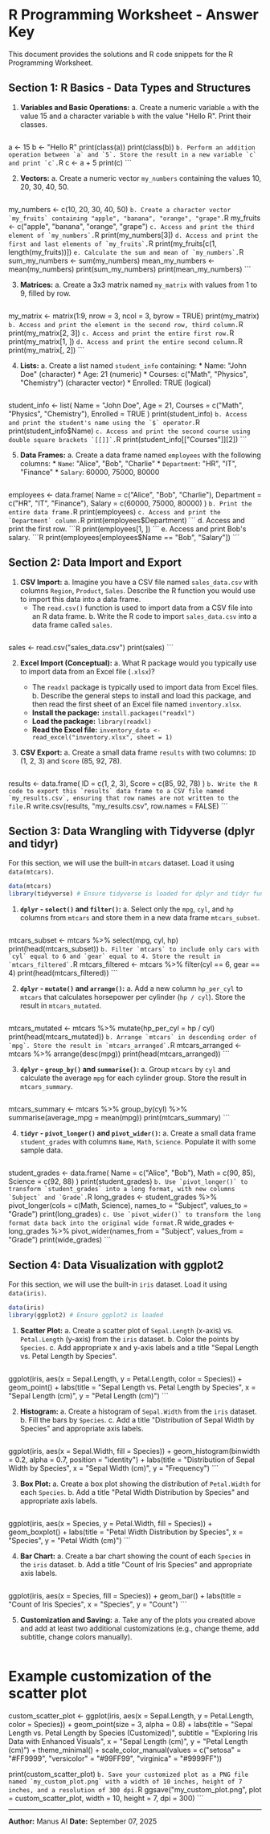 # R Programming Worksheet - Answer Key

This document provides the solutions and R code snippets for the R Programming Worksheet.

## Section 1: R Basics - Data Types and Structures

1.  **Variables and Basic Operations:**
    a. Create a numeric variable `a` with the value 15 and a character variable `b` with the value "Hello R". Print their classes.
    ```R
a <- 15
b <- "Hello R"
print(class(a))
print(class(b))
    ```
    b. Perform an addition operation between `a` and `5`. Store the result in a new variable `c` and print `c`.
    ```R
c <- a + 5
print(c)
    ```

2.  **Vectors:**
    a. Create a numeric vector `my_numbers` containing the values 10, 20, 30, 40, 50.
    ```R
my_numbers <- c(10, 20, 30, 40, 50)
    ```
    b. Create a character vector `my_fruits` containing "apple", "banana", "orange", "grape".
    ```R
my_fruits <- c("apple", "banana", "orange", "grape")
    ```
    c. Access and print the third element of `my_numbers`.
    ```R
print(my_numbers[3])
    ```
    d. Access and print the first and last elements of `my_fruits`.
    ```R
print(my_fruits[c(1, length(my_fruits))])
    ```
    e. Calculate the sum and mean of `my_numbers`.
    ```R
sum_my_numbers <- sum(my_numbers)
mean_my_numbers <- mean(my_numbers)
print(sum_my_numbers)
print(mean_my_numbers)
    ```

3.  **Matrices:**
    a. Create a 3x3 matrix named `my_matrix` with values from 1 to 9, filled by row.
    ```R
my_matrix <- matrix(1:9, nrow = 3, ncol = 3, byrow = TRUE)
print(my_matrix)
    ```
    b. Access and print the element in the second row, third column.
    ```R
print(my_matrix[2, 3])
    ```
    c. Access and print the entire first row.
    ```R
print(my_matrix[1, ])
    ```
    d. Access and print the entire second column.
    ```R
print(my_matrix[, 2])
    ```

4.  **Lists:**
    a. Create a list named `student_info` containing:
        *   Name: "John Doe" (character)
        *   Age: 21 (numeric)
        *   Courses: c("Math", "Physics", "Chemistry") (character vector)
        *   Enrolled: TRUE (logical)
    ```R
student_info <- list(
  Name = "John Doe",
  Age = 21,
  Courses = c("Math", "Physics", "Chemistry"),
  Enrolled = TRUE
)
print(student_info)
    ```
    b. Access and print the student's name using the `$` operator.
    ```R
print(student_info$Name)
    ```
    c. Access and print the second course using double square brackets `[[]]`.
    ```R
print(student_info[["Courses"]][2])
    ```

5.  **Data Frames:**
    a. Create a data frame named `employees` with the following columns:
        *   `Name`: "Alice", "Bob", "Charlie"
        *   `Department`: "HR", "IT", "Finance"
        *   `Salary`: 60000, 75000, 80000
    ```R
employees <- data.frame(
  Name = c("Alice", "Bob", "Charlie"),
  Department = c("HR", "IT", "Finance"),
  Salary = c(60000, 75000, 80000)
)
    ```
    b. Print the entire data frame.
    ```R
print(employees)
    ```
    c. Access and print the `Department` column.
    ```R
print(employees$Department)
    ```
    d. Access and print the first row.
    ```R
print(employees[1, ])
    ```
    e. Access and print Bob's salary.
    ```R
print(employees[employees$Name == "Bob", "Salary"])
    ```

## Section 2: Data Import and Export

1.  **CSV Import:**
    a. Imagine you have a CSV file named `sales_data.csv` with columns `Region`, `Product`, `Sales`. Describe the R function you would use to import this data into a data frame.
    *   The `read.csv()` function is used to import data from a CSV file into an R data frame.
    b. Write the R code to import `sales_data.csv` into a data frame called `sales`.
    ```R
sales <- read.csv("sales_data.csv")
print(sales)
    ```

2.  **Excel Import (Conceptual):**
    a. What R package would you typically use to import data from an Excel file (`.xlsx`)?
    *   The `readxl` package is typically used to import data from Excel files.
    b. Describe the general steps to install and load this package, and then read the first sheet of an Excel file named `inventory.xlsx`.
    *   **Install the package:** `install.packages("readxl")`
    *   **Load the package:** `library(readxl)`
    *   **Read the Excel file:** `inventory_data <- read_excel("inventory.xlsx", sheet = 1)`

3.  **CSV Export:**
    a. Create a small data frame `results` with two columns: `ID` (1, 2, 3) and `Score` (85, 92, 78).
    ```R
results <- data.frame(
  ID = c(1, 2, 3),
  Score = c(85, 92, 78)
)
    ```
    b. Write the R code to export this `results` data frame to a CSV file named `my_results.csv`, ensuring that row names are not written to the file.
    ```R
write.csv(results, "my_results.csv", row.names = FALSE)
    ```

## Section 3: Data Wrangling with Tidyverse (dplyr and tidyr)

For this section, we will use the built-in `mtcars` dataset. Load it using `data(mtcars)`.

```R
data(mtcars)
library(tidyverse) # Ensure tidyverse is loaded for dplyr and tidyr functions
```

1.  **`dplyr` - `select()` and `filter()`:**
    a. Select only the `mpg`, `cyl`, and `hp` columns from `mtcars` and store them in a new data frame `mtcars_subset`.
    ```R
mtcars_subset <- mtcars %>%
  select(mpg, cyl, hp)
print(head(mtcars_subset))
    ```
    b. Filter `mtcars` to include only cars with `cyl` equal to 6 and `gear` equal to 4. Store the result in `mtcars_filtered`.
    ```R
mtcars_filtered <- mtcars %>%
  filter(cyl == 6, gear == 4)
print(head(mtcars_filtered))
    ```

2.  **`dplyr` - `mutate()` and `arrange()`:**
    a. Add a new column `hp_per_cyl` to `mtcars` that calculates horsepower per cylinder (`hp / cyl`). Store the result in `mtcars_mutated`.
    ```R
mtcars_mutated <- mtcars %>%
  mutate(hp_per_cyl = hp / cyl)
print(head(mtcars_mutated))
    ```
    b. Arrange `mtcars` in descending order of `mpg`. Store the result in `mtcars_arranged`.
    ```R
mtcars_arranged <- mtcars %>%
  arrange(desc(mpg))
print(head(mtcars_arranged))
    ```

3.  **`dplyr` - `group_by()` and `summarise()`:**
    a. Group `mtcars` by `cyl` and calculate the average `mpg` for each cylinder group. Store the result in `mtcars_summary`.
    ```R
mtcars_summary <- mtcars %>%
  group_by(cyl) %>%
  summarise(average_mpg = mean(mpg))
print(mtcars_summary)
    ```

4.  **`tidyr` - `pivot_longer()` and `pivot_wider()`:**
    a. Create a small data frame `student_grades` with columns `Name`, `Math`, `Science`. Populate it with some sample data.
    ```R
student_grades <- data.frame(
  Name = c("Alice", "Bob"),
  Math = c(90, 85),
  Science = c(92, 88)
)
print(student_grades)
    ```
    b. Use `pivot_longer()` to transform `student_grades` into a long format, with new columns `Subject` and `Grade`.
    ```R
long_grades <- student_grades %>%
  pivot_longer(cols = c(Math, Science), names_to = "Subject", values_to = "Grade")
print(long_grades)
    ```
    c. Use `pivot_wider()` to transform the long format data back into the original wide format.
    ```R
wide_grades <- long_grades %>%
  pivot_wider(names_from = "Subject", values_from = "Grade")
print(wide_grades)
    ```

## Section 4: Data Visualization with ggplot2

For this section, we will use the built-in `iris` dataset. Load it using `data(iris)`.

```R
data(iris)
library(ggplot2) # Ensure ggplot2 is loaded
```

1.  **Scatter Plot:**
    a. Create a scatter plot of `Sepal.Length` (x-axis) vs. `Petal.Length` (y-axis) from the `iris` dataset.
    b. Color the points by `Species`.
    c. Add appropriate x and y-axis labels and a title "Sepal Length vs. Petal Length by Species".
    ```R
ggplot(iris, aes(x = Sepal.Length, y = Petal.Length, color = Species)) +
  geom_point() +
  labs(title = "Sepal Length vs. Petal Length by Species",
       x = "Sepal Length (cm)",
       y = "Petal Length (cm)")
    ```

2.  **Histogram:**
    a. Create a histogram of `Sepal.Width` from the `iris` dataset.
    b. Fill the bars by `Species`.
    c. Add a title "Distribution of Sepal Width by Species" and appropriate axis labels.
    ```R
ggplot(iris, aes(x = Sepal.Width, fill = Species)) +
  geom_histogram(binwidth = 0.2, alpha = 0.7, position = "identity") +
  labs(title = "Distribution of Sepal Width by Species",
       x = "Sepal Width (cm)",
       y = "Frequency")
    ```

3.  **Box Plot:**
    a. Create a box plot showing the distribution of `Petal.Width` for each `Species`.
    b. Add a title "Petal Width Distribution by Species" and appropriate axis labels.
    ```R
ggplot(iris, aes(x = Species, y = Petal.Width, fill = Species)) +
  geom_boxplot() +
  labs(title = "Petal Width Distribution by Species",
       x = "Species",
       y = "Petal Width (cm)")
    ```

4.  **Bar Chart:**
    a. Create a bar chart showing the count of each `Species` in the `iris` dataset.
    b. Add a title "Count of Iris Species" and appropriate axis labels.
    ```R
ggplot(iris, aes(x = Species, fill = Species)) +
  geom_bar() +
  labs(title = "Count of Iris Species",
       x = "Species",
       y = "Count")
    ```

5.  **Customization and Saving:**
    a. Take any of the plots you created above and add at least two additional customizations (e.g., change theme, add subtitle, change colors manually).
    ```R
# Example customization of the scatter plot
custom_scatter_plot <- ggplot(iris, aes(x = Sepal.Length, y = Petal.Length, color = Species)) +
  geom_point(size = 3, alpha = 0.8) +
  labs(title = "Sepal Length vs. Petal Length by Species (Customized)",
       subtitle = "Exploring Iris Data with Enhanced Visuals",
       x = "Sepal Length (cm)",
       y = "Petal Length (cm)") +
  theme_minimal() +
  scale_color_manual(values = c("setosa" = "#FF9999", "versicolor" = "#99FF99", "virginica" = "#9999FF"))

print(custom_scatter_plot)
    ```
    b. Save your customized plot as a PNG file named `my_custom_plot.png` with a width of 10 inches, height of 7 inches, and a resolution of 300 dpi.
    ```R
ggsave("my_custom_plot.png", plot = custom_scatter_plot, width = 10, height = 7, dpi = 300)
    ```

--- 

**Author:** Manus AI
**Date:** September 07, 2025


